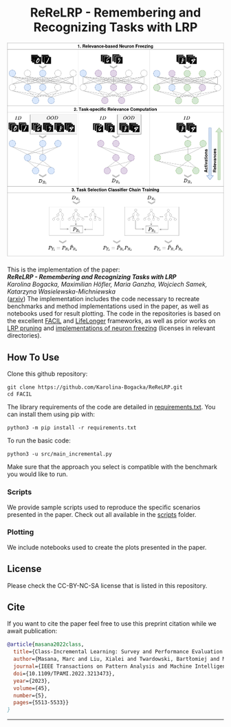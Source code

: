
<div align="center">

# ReReLRP - Remembering and Recognizing Tasks with LRP
<img src="./docs/_static/explainnotto-Page-2.drawio.png" width="600px">

<div align="left">

This is the implementation of the paper:  
_**ReReLRP - Remembering and Recognizing Tasks with LRP**_  
*Karolina Bogacka, Maximilian Höfler, Maria Ganzha, Wojciech Samek, Katarzyna Wasielewska-Michniewska*  
 ([arxiv](https://arxiv.org/abs/2010.15277))
The implementation includes the code necessary to recreate benchmarks and method implementations used in the paper, as well as notebooks used for result plotting. The code in the repositories is based on the excellent [FACIL](https://github.com/mmasana/FACIL) and [LifeLonger](https://github.com/mmderakhshani/LifeLonger) frameworks,  as well as prior works on [LRP pruning](https://github.com/seulkiyeom/LRP_pruning) and [implementations of neuron freezing](https://github.com/galidor/PyTorchPartialLayerFreezing/blob/main/partial_freezing.py)  (licenses in relevant directories).

## How To Use
Clone this github repository:
```
git clone https://github.com/Karolina-Bogacka/ReReLRP.git
cd FACIL
```


  The library requirements of the code are detailed in [requirements.txt](requirements.txt). You can install them
  using pip with:
  ```
  python3 -m pip install -r requirements.txt
  ```


To run the basic code:
```
python3 -u src/main_incremental.py
```
Make sure that the approach you select is compatible with the benchmark you would like to run.

### Scripts
We provide sample scripts used to reproduce the specific scenarios presented in the paper.
Check out all available in the [scripts](scripts) folder.

### Plotting
We include notebooks used to create the plots presented in the paper.

## License
Please check the CC-BY-NC-SA license that is listed in this repository.

## Cite
If you want to cite the paper feel free to use this preprint citation while we await publication:
```bibtex
@article{masana2022class,
  title={Class-Incremental Learning: Survey and Performance Evaluation on Image Classification},
  author={Masana, Marc and Liu, Xialei and Twardowski, Bartłomiej and Menta, Mikel and Bagdanov, Andrew D. and van de Weijer, Joost},
  journal={IEEE Transactions on Pattern Analysis and Machine Intelligence},
  doi={10.1109/TPAMI.2022.3213473},
  year={2023},
  volume={45},
  number={5},
  pages={5513-5533}}
}
```

---
